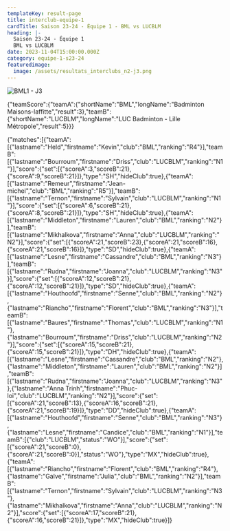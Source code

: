 ```yaml
---
templateKey: result-page
title: interclub-equipe-1
cardTitle: Saison 23-24 - Équipe 1 - BML vs LUCBLM
heading: |-
  Saison 23-24 - Équipe 1
  BML vs LUCBLM
date: 2023-11-04T15:00:00.000Z
category: equipe-1-s23-24
featuredimage:
  image: /assets/resultats_interclubs_n2-j3.png
---
```

![](/assets/resultats_interclubs_n2-j3.png "BML1 - J3")

<teamscoreboard>{"teamScore":{"teamA":{"shortName":"BML","longName":"Badminton Maisons-laffitte","result":3},"teamB":{"shortName":"LUCBLM","longName":"LUC Badminton - Lille Métropole","result":5}}}</teamscoreboard>

<scoreboard>{"matches":[{"teamA":[{"lastname":"Held","firstname":"Kevin","club":"BML","ranking":"R4"}],"teamB":[{"lastname":"Bourroum","firstname":"Driss","club":"LUCBLM","ranking":"N1"}],"score":{"set":[{"scoreA":3,"scoreB":21},{"scoreA":9,"scoreB":21}]},"type":"SH","hideClub":true},{"teamA":[{"lastname":"Remeur","firstname":"Jean-michel","club":"BML","ranking":"R5"}],"teamB":[{"lastname":"Ternon","firstname":"Sylvain","club":"LUCBLM","ranking":"N1"}],"score":{"set":[{"scoreA":6,"scoreB":21},{"scoreA":8,"scoreB":21}]},"type":"SH","hideClub":true},{"teamA":[{"lastname":"Middleton","firstname":"Lauren","club":"BML","ranking":"N2"}],"teamB":[{"lastname":"Mikhalkova","firstname":"Anna","club":"LUCBLM","ranking":"N2"}],"score":{"set":[{"scoreA":21,"scoreB":23},{"scoreA":21,"scoreB":16},{"scoreA":21,"scoreB":16}]},"type":"SD","hideClub":true},{"teamA":[{"lastname":"Lesne","firstname":"Cassandre","club":"BML","ranking":"N3"}],"teamB":[{"lastname":"Rudna","firstname":"Joanna","club":"LUCBLM","ranking":"N3"}],"score":{"set":[{"scoreA":12,"scoreB":21},{"scoreA":12,"scoreB":21}]},"type":"SD","hideClub":true},{"teamA":[{"lastname":"Houthoofd","firstname":"Senne","club":"BML","ranking":"N2"},{"lastname":"Riancho","firstname":"Florent","club":"BML","ranking":"N3"}],"teamB":[{"lastname":"Baures","firstname":"Thomas","club":"LUCBLM","ranking":"N1"},{"lastname":"Bourroum","firstname":"Driss","club":"LUCBLM","ranking":"N2"}],"score":{"set":[{"scoreA":15,"scoreB":21},{"scoreA":15,"scoreB":21}]},"type":"DH","hideClub":true},{"teamA":[{"lastname":"Lesne","firstname":"Cassandre","club":"BML","ranking":"N2"},{"lastname":"Middleton","firstname":"Lauren","club":"BML","ranking":"N2"}],"teamB":[{"lastname":"Rudna","firstname":"Joanna","club":"LUCBLM","ranking":"N3"},{"lastname":"Anna Trinh","firstname":"Phuc-loi","club":"LUCBLM","ranking":"N2"}],"score":{"set":[{"scoreA":21,"scoreB":13},{"scoreA":16,"scoreB":21},{"scoreA":21,"scoreB":19}]},"type":"DD","hideClub":true},{"teamA":[{"lastname":"Houthoofd","firstname":"Senne","club":"BML","ranking":"N3"},{"lastname":"Lesne","firstname":"Candice","club":"BML","ranking":"N1"}],"teamB":[{"club":"LUCBLM","status":"WO"}],"score":{"set":[{"scoreA":21,"scoreB":0},{"scoreA":21,"scoreB":0}],"status":"WO"},"type":"MX","hideClub":true},{"teamA":[{"lastname":"Riancho","firstname":"Florent","club":"BML","ranking":"R4"},{"lastname":"Galve","firstname":"Julia","club":"BML","ranking":"N2"}],"teamB":[{"lastname":"Ternon","firstname":"Sylvain","club":"LUCBLM","ranking":"N3"},{"lastname":"Mikhalkova","firstname":"Anna","club":"LUCBLM","ranking":"N2"}],"score":{"set":[{"scoreA":17,"scoreB":21},{"scoreA":16,"scoreB":21}]},"type":"MX","hideClub":true}]}</scoreboard>
